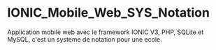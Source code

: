 # IONIC_Mobile_Web_SYS_Notation
Application mobile web avec le framework IONIC V3, PHP, SQLite et MySQL, c'est un systeme de notation pour une ecole.
